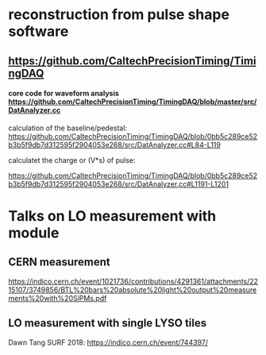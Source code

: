 # reconstruction from pulse shape software
## https://github.com/CaltechPrecisionTiming/TimingDAQ

#### core code for waveform analysis https://github.com/CaltechPrecisionTiming/TimingDAQ/blob/master/src/DatAnalyzer.cc

calculation of the baseline/pedestal: https://github.com/CaltechPrecisionTiming/TimingDAQ/blob/0bb5c289ce52b3b5f9db7d312595f2904053e268/src/DatAnalyzer.cc#L84-L119 

calculatet the charge or (V*s) of pulse:

https://github.com/CaltechPrecisionTiming/TimingDAQ/blob/0bb5c289ce52b3b5f9db7d312595f2904053e268/src/DatAnalyzer.cc#L1191-L1201


# Talks on LO measurement with module

## CERN measurement

https://indico.cern.ch/event/1021736/contributions/4291361/attachments/2215107/3749856/BTL%20bars%20absolute%20light%20output%20measurements%20with%20SiPMs.pdf

## LO measurement with single LYSO tiles

Dawn Tang SURF 2018: https://indico.cern.ch/event/744397/

